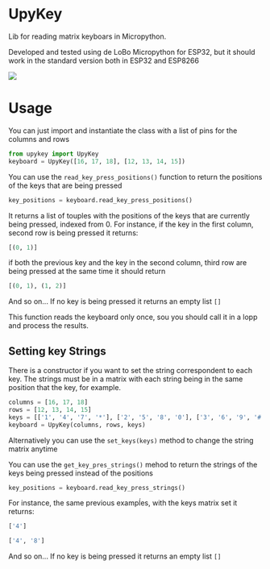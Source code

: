 # UpyKey
Lib for reading matrix keyboars in Micropython.

Developed and tested using de LoBo Micropython for ESP32, but it should work in the standard version both in ESP32 and ESP8266

![](https://images-na.ssl-images-amazon.com/images/I/61mc5GqXFuL._SY355_.jpg)

# Usage
You can just import and instantiate the class with a list of pins for the columns and rows
```python
from upykey import UpyKey
keyboard = UpyKey([16, 17, 18], [12, 13, 14, 15])
```
You can use the `read_key_press_positions()` function to return the positions of the keys that are being pressed
```python
key_positions = keyboard.read_key_press_positions()
```
It returns a list of touples with the positions of the keys that are currently being pressed, indexed from 0.
For instance, if the key in the first column, second row is being pressed it returns:
```python
[(0, 1)]
```
if both the previous key and the key in the second column, third row are being pressed at the same time it should return
```python
[(0, 1), (1, 2)]
```
And so on...
If no key is being pressed it returns an empty list `[]`

This function reads the keyboard only once, sou you should call it in a lopp and process the results.

## Setting key Strings
There is a constructor if you want to set the string correspondent to each key.
The strings must be in a matrix with each string being in the same position that the key, for example.
```python
columns = [16, 17, 18]
rows = [12, 13, 14, 15]
keys = [['1', '4', '7', '*'], ['2', '5', '8', '0'], ['3', '6', '9', '#']]
keyboard = UpyKey(columns, rows, keys)
```
Alternatively you can use the `set_keys(keys)` method to change the string matrix anytime

You can use the `get_key_pres_strings()` mehod to return the strings of the keys being pressed instead of the positions

```python
key_positions = keyboard.read_key_press_strings()
```
For instance, the same previous exampĺes, with the keys matrix set it returns:
```python
['4']
```
```python
['4', '8']
```
And so on...
If no key is being pressed it returns an empty list `[]`

